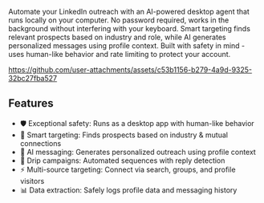 Automate your LinkedIn outreach with an AI-powered desktop agent that runs locally on your computer. No password required, works in the background without interfering with your keyboard. Smart targeting finds relevant prospects based on industry and role, while AI generates personalized messages using profile context. Built with safety in mind - uses human-like behavior and rate limiting to protect your account.



https://github.com/user-attachments/assets/c53b1156-b279-4a9d-9325-32bc27fba527


<!--
<img width="1312" alt="LinkedIn Automation Demo" src="./public/li_harvester.gif">
-->

## Features

- 🛡️ Exceptional safety: Runs as a desktop app with human-like behavior
- 👥 Smart targeting: Finds prospects based on industry & mutual connections
- 🤖 AI messaging: Generates personalized outreach using profile context
- 💬 Drip campaigns: Automated sequences with reply detection
- ⚡ Multi-source targeting: Connect via search, groups, and profile visitors
- 📊 Data extraction: Safely logs profile data and messaging history


